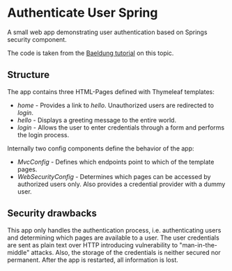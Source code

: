# Authenticate User Spring

A small web app demonstrating user authentication based on Springs security component.

The code is taken from the [Baeldung tutorial](https://spring.io/guides/gs/securing-web/) on this topic.

## Structure

The app contains three HTML-Pages defined with Thymeleaf templates:
* *home* - Provides a link to *hello*. Unauthorized users are redirected to *login*.
* *hello* - Displays a greeting message to the entire world.
* *login* - Allows the user to enter credentials through a form and performs the login process.

Internally two config components define the behavior of the app:
* *MvcConfig* - Defines which endpoints point to which of the template pages.
* *WebSecurityConfig* - Determines which pages can be accessed by authorized users only. Also provides a credential 
                        provider with a dummy user.
  
## Security drawbacks

This app only handles the authentication process, i.e. authenticating users and determining which pages are available
to a user. The user credentials are sent as plain text over HTTP introducing vulnerability to "man-in-the-middle" attacks.
Also, the storage of the credentials is neither secured nor permanent. After the app is restarted, all information is lost.